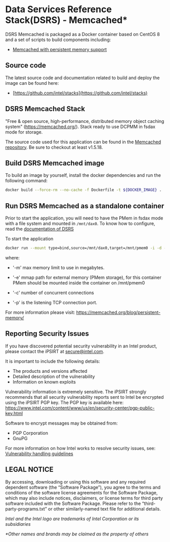 # Data Services Reference Stack(DSRS) - Memcached* 

DSRS Memcached is packaged as a Docker container based on CentOS 8 and a set of scripts to build components including:

- [Memcached with persistent memory support](https://www.memcached.org)

## Source code

The latest source code and documentation related to build and deploy the image can be found here:

- [https://github.com/intel/stacks](https://github.com/intel/stacks)

## DSRS Memcached Stack

"Free & open source, high-performance, distributed memory object caching system" (https://memcached.org/). Stack ready to use DCPMM in fsdax mode for storage.

The source code used for this application can be found in the [Memcached repository](https://memcached.org/). Be sure to checkout at least v1.5.18.

## Build DSRS Memcached image

To build an image by yourself, install the docker dependencies and run the following command:

```bash
docker build --force-rm --no-cache -f Dockerfile -t ${DOCKER_IMAGE} .
```

## Run DSRS Memcached as a standalone container

Prior to start the application, you will need to have the PMem in fsdax mode with a file system and mounted in `/mnt/dax0`. To know how to configure, read the [documentation of DSRS](../README.md#configuration-steps)

To start the application

```bash
docker run --mount type=bind,source=/mnt/dax0,target=/mnt/pmem0 -i -d --name pmem-memcached ${DOCKER_IMAGE} -e /mnt/pmem0/memcached.file -m 64 -c 1024 -p 11211
```

where:

* '-m' max memory limit to use in megabytes.

* '-e' mmap path for external memory (PMem storage), for this container PMem should be mounted inside the container on /mnt/pmem0

* '-c' number of concurrent connections

* '-p' is the listening TCP connection port.

For more information please visit: https://memcached.org/blog/persistent-memory/

## Reporting Security Issues

If you have discovered potential security vulnerability in an Intel product,
please contact the iPSIRT at secure@intel.com.

It is important to include the following details:

  * The products and versions affected
  * Detailed description of the vulnerability
  * Information on known exploits

Vulnerability information is extremely sensitive. The iPSIRT strongly recommends
that all security vulnerability reports sent to Intel be encrypted using the
iPSIRT PGP key. The PGP key is available here:
https://www.intel.com/content/www/us/en/security-center/pgp-public-key.html

Software to encrypt messages may be obtained from:

  * PGP Corporation
  * GnuPG

For more information on how Intel works to resolve security issues, see:
[Vulnerability handling
guidelines](https://www.intel.com/content/www/us/en/security-center/vulnerability-handling-guidelines.html)

## LEGAL NOTICE
By accessing, downloading or using this software and any required dependent software (the “Software Package”), you agree to the terms and conditions of the software license agreements for the Software Package, which may also include notices, disclaimers, or license terms for third party software included with the Software Package. Please refer to the “third-party-programs.txt” or other similarly-named text file for additional details.

*Intel and the Intel logo are trademarks of Intel Corporation or its
subsidiaries*

*\*Other names and brands may be claimed as the property of others*

